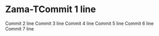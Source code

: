 # Zama-TCommit 1 line
Commit 2 line
Commit 3 line
Commit 4 line
Commit 5 line
Commit 6 line
Commit 7 line
